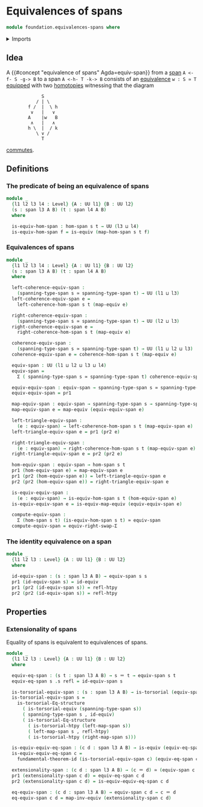 # Equivalences of spans

```agda
module foundation.equivalences-spans where
```

<details><summary>Imports</summary>

```agda
open import foundation.cartesian-product-types
open import foundation.commuting-squares-of-maps
open import foundation.dependent-pair-types
open import foundation.functoriality-dependent-pair-types
open import foundation.fundamental-theorem-of-identity-types
open import foundation.homotopy-induction
open import foundation.morphisms-spans
open import foundation.spans
open import foundation.structure-identity-principle
open import foundation.type-arithmetic-dependent-pair-types
open import foundation.univalence
open import foundation.universe-levels

open import foundation-core.commuting-triangles-of-maps
open import foundation-core.equivalences
open import foundation-core.extensions-spans
open import foundation-core.function-types
open import foundation-core.homotopies
open import foundation-core.identity-types
open import foundation-core.torsorial-type-families
```

</details>

## Idea

A {{#concept "equivalence of spans" Agda=equiv-span}} from a
[span](foundation.spans.md) `A <-f- S -g-> B` to a span `A <-h- T -k-> B`
consists of an [equivalence](foundation-core.equivalences.md) `w : S ≃ T`
[equipped](foundation.structure.md) with two
[homotopies](foundation-core.homotopies.md) witnessing that the diagram

```text
             S
           / | \
        f /  |  \ h
         ∨   |   ∨
        A    |w   B
         ∧   |   ∧
        h \  |  / k
           \ ∨ /
             T
```

[commutes](foundation.commuting-triangles-of-maps.md).

## Definitions

### The predicate of being an equivalence of spans

```agda
module _
  {l1 l2 l3 l4 : Level} {A : UU l1} {B : UU l2}
  (s : span l3 A B) (t : span l4 A B)
  where

  is-equiv-hom-span : hom-span s t → UU (l3 ⊔ l4)
  is-equiv-hom-span f = is-equiv (map-hom-span s t f)
```

### Equivalences of spans

```agda
module _
  {l1 l2 l3 l4 : Level} {A : UU l1} {B : UU l2}
  (s : span l3 A B) (t : span l4 A B)
  where

  left-coherence-equiv-span :
    (spanning-type-span s ≃ spanning-type-span t) → UU (l1 ⊔ l3)
  left-coherence-equiv-span e =
    left-coherence-hom-span s t (map-equiv e)

  right-coherence-equiv-span :
    (spanning-type-span s ≃ spanning-type-span t) → UU (l2 ⊔ l3)
  right-coherence-equiv-span e =
    right-coherence-hom-span s t (map-equiv e)

  coherence-equiv-span :
    (spanning-type-span s ≃ spanning-type-span t) → UU (l1 ⊔ l2 ⊔ l3)
  coherence-equiv-span e = coherence-hom-span s t (map-equiv e)

  equiv-span : UU (l1 ⊔ l2 ⊔ l3 ⊔ l4)
  equiv-span =
    Σ ( spanning-type-span s ≃ spanning-type-span t) coherence-equiv-span

  equiv-equiv-span : equiv-span → spanning-type-span s ≃ spanning-type-span t
  equiv-equiv-span = pr1

  map-equiv-span : equiv-span → spanning-type-span s → spanning-type-span t
  map-equiv-span e = map-equiv (equiv-equiv-span e)

  left-triangle-equiv-span :
    (e : equiv-span) → left-coherence-hom-span s t (map-equiv-span e)
  left-triangle-equiv-span e = pr1 (pr2 e)

  right-triangle-equiv-span :
    (e : equiv-span) → right-coherence-hom-span s t (map-equiv-span e)
  right-triangle-equiv-span e = pr2 (pr2 e)

  hom-equiv-span : equiv-span → hom-span s t
  pr1 (hom-equiv-span e) = map-equiv-span e
  pr1 (pr2 (hom-equiv-span e)) = left-triangle-equiv-span e
  pr2 (pr2 (hom-equiv-span e)) = right-triangle-equiv-span e

  is-equiv-equiv-span :
    (e : equiv-span) → is-equiv-hom-span s t (hom-equiv-span e)
  is-equiv-equiv-span e = is-equiv-map-equiv (equiv-equiv-span e)

  compute-equiv-span :
    Σ (hom-span s t) (is-equiv-hom-span s t) ≃ equiv-span
  compute-equiv-span = equiv-right-swap-Σ
```

### The identity equivalence on a span

```agda
module _
  {l1 l2 l3 : Level} {A : UU l1} {B : UU l2}
  where

  id-equiv-span : (s : span l3 A B) → equiv-span s s
  pr1 (id-equiv-span s) = id-equiv
  pr1 (pr2 (id-equiv-span s)) = refl-htpy
  pr2 (pr2 (id-equiv-span s)) = refl-htpy
```

## Properties

### Extensionality of spans

Equality of spans is equivalent to equivalences of spans.

```agda
module _
  {l1 l2 l3 : Level} {A : UU l1} {B : UU l2}
  where

  equiv-eq-span : (s t : span l3 A B) → s ＝ t → equiv-span s t
  equiv-eq-span s .s refl = id-equiv-span s

  is-torsorial-equiv-span : (s : span l3 A B) → is-torsorial (equiv-span s)
  is-torsorial-equiv-span s =
    is-torsorial-Eq-structure
      ( is-torsorial-equiv (spanning-type-span s))
      ( spanning-type-span s , id-equiv)
      ( is-torsorial-Eq-structure
        ( is-torsorial-htpy (left-map-span s))
        ( left-map-span s , refl-htpy)
        ( is-torsorial-htpy (right-map-span s)))

  is-equiv-equiv-eq-span : (c d : span l3 A B) → is-equiv (equiv-eq-span c d)
  is-equiv-equiv-eq-span c =
    fundamental-theorem-id (is-torsorial-equiv-span c) (equiv-eq-span c)

  extensionality-span : (c d : span l3 A B) → (c ＝ d) ≃ (equiv-span c d)
  pr1 (extensionality-span c d) = equiv-eq-span c d
  pr2 (extensionality-span c d) = is-equiv-equiv-eq-span c d

  eq-equiv-span : (c d : span l3 A B) → equiv-span c d → c ＝ d
  eq-equiv-span c d = map-inv-equiv (extensionality-span c d)
```
